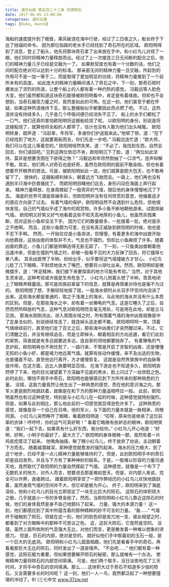```yaml
---
title: 通天仙路 第五百二十二章 同源陨石
date: 2017-06-05 13:00:08
categories: 通天仙路
tags: [Duke, Hannb]
---
```


海船的速度提升到了极致，乘风破浪在海中行驶，经过了三日夜之久，船长终于下达了抛锚的命令。
因为那位指路的老水手已经找到了奇石所在的区域。
欧阳明得到了消息，登上了船头，他先将那块奇石拿了出来放在手中。和小红鸟儿对视了一眼，他们同时将精神力量释放而出。经过了上一次接连三日无间断的配合之后，他们的精神力量几乎已经是交融为一了。
如果默契度也有着一个分数的话，他们之间的配合绝对可以达到十分的标准。
那亲密无间的精神力量一旦交融，所起到的作用可不是一加一等于二，而是取得了更加明显的功效，将精神力量推到了一个前所未有的高度。
如此庞大的精神力量瞬间涌入了奇石之中，下一刻，那奇石顿时爆发出了浓烈的热浪，让整个船上的人都有着一种灼热的感觉。
冯毅远等人脸色大变，他们虽然都知道这块奇石能够被欧阳明看中，肯定是有着缘故。但却也不会想到，当奇石展现力量之时，竟然是如此的可怖。在这一刻，他们甚至于都在怀疑，如果这种热浪维持下去，那么整艘船似乎都要因此而点燃了吧。
不过，这热浪并没有持续多久，几乎是几个呼吸间便已经消失不见了。
船上的水手们都松了一口气，他们还真的害怕欧阳明将这艘船给烧了呢。
以欧阳明的身份，别说是将这艘船烧了，就算他将全船的人都宰了，估计也没有人敢为他们出头喊冤。
欧阳明转身，朗声道：“冯前辈，年将军，多谢你们护送我来此。”他顿了顿，道：“在下已经找到了地方，这就要离船而去，你们先走一步吧。”
冯毅远连忙道：“欧大师，我们可以在这儿等着您的。”
欧阳明哑然失笑，道：“不必了，我找到东西，自然会回去，你们请回吧。”
见到这两位依旧不肯，欧阳明沉下了脸，道：“两位如此坚持，莫非是想要贪图在下欲得之物？”
冯毅远和年欣然倒抽了一口凉气，连声辩解不敢。其实，他们两人对奇石也是好奇，虽然在欧阳明的面前不敢染指，但也有着想要开开眼界的想法。可是，被欧阳明如此一说，他们就算是胆大包天，也不敢再留下了。
很快的，这艘船顺利掉头，朝着远方飞驰而去。一路上，他们再也没有遇到半只海中巨兽骚扰了。
而欧阳明目睹他们远去，身形闪动在海面上奔行起来。
精神力量释放，在身周撑起了一股奇异的气墙，随后他的身体慢慢地沉了下去。
海底的世界可谓是斑斓多彩，但欧阳明并没有任何欣赏的意思，他循着适才的感应方向游了过去。
有着气墙的保护，欧阳明自然不会遇到什么危险，但他很快发现，自己的气墙似乎成了海中的观赏物，许多小鱼不断地朝他游来，试图突破气墙。
欧阳明又好笑又好气地看着这些不知天高地厚的小鱼儿，他虽然杀戮果断，但对这些小鱼却没法下手。
因为它们的数量极多，一批接着一批，绝对是杀之不绝啊。
而且，这些小鱼颇为可爱，在没有真正威胁到欧阳明的时候，他也是不忍下手啊。
然而，一开始仅仅是小鱼突进，但慢慢，有着更多的海中凶兽开始向他靠拢，这些凶兽的体型并不大，气息也不强烈，但却比小鱼麻烦了许多。随着凶兽的靠近，小鱼儿们都是转瞬逃得无影无踪了。
下一刻，一只鱼类凶兽朝着他迅速冲来，但是在撞到气墙之时，却被一股看不见的大力反弹了回去，将它撞得七晕八素。
其余凶兽愣了半晌，纷纷出手，似乎要将这气墙撞破方才甘心。
小红鸟儿眨了几下眼睛，不耐烦地张大了嘴巴，想要将火球吐出来。然而，欧阳明却是微微摆手，道：“养足精神，我们接下来要探索的地方可能有考验。”
当然，对于其他生灵来说，这种考验或许就是生命危急了。
小红鸟儿侧着头想了半晌，乖乖地闭上了眼睛养精蓄锐。那可是凤族前辈留下的信息，就算是再慎重对待也是毫不为过的。
欧阳明想了想，手腕轻轻地摇了摇，一股海水顿时从长羽手环空间内流淌了出来。这些海水都是普通的，取之于浅滩上的海水，与此地的海水并没有什么本质的区别。但是，在那些海水之中，却有着一丝懒龟的气息。这是它睡久了之后，自然而然所释放的气息，这种气息对欧阳明而言毫无用处，可是用在此地，却是立马见效。
那海水刚刚流出，进入周围水域之时，所有围着气墙的海中凶兽就像是中了定身法似的，别说继续攻击了，就连掉头逃走都不敢。
欧阳明呵呵一笑，顶着气墙继续前行，直至他们走了百丈之后，那些海中凶兽们才突然醒过来。不过，它们清醒之后，并没有继续追击，而是立即掉头，朝着相反的方向逃遁，看它们此刻的架势，简直就是有多远就要逃多远，连自家的领地都要抛弃了。
有着懒龟的气息护航，欧阳明再也不用忧愁了，一路行来，不管是开启了灵智的凶兽，还是懵懂无知的小鱼小虾，都是竭力地远离气墙。就算有些动作缓慢，来不及出逃的生物，也是僵直不动，直至他远行离开，方才缓慢恢复。
这就是自然界兽族中的血脉等级作用，在这方面，远比人族要明显百倍。
在海下游走也不知道多久，欧阳明突然停了下来，他的目光凝望着下方深幽不见底的黑水，脸上闪过了一丝欣慰之色。
此时此刻，哪怕不用手中奇石，欧阳明也能够感应到下方所传来的那种熟悉的力量。
没错，这股力量竟然让他生出了一种熟悉的感觉，而在他的意识海之内，那军火更是剧烈地跳跃着，就像是在和下方的那种力量遥相呼应一般。
此前，欧阳明虽然也有过这种感觉，特别是与小红鸟儿在一起的时候，这种感觉就特别强烈。
但是，如果与此刻相比，那么他此前的一切感觉就显得逊色许多了。
这种熟悉的感觉，就像是另一个自己在召唤，他的军火，与下面的力量本就是一脉相承，同根同源。
小红鸟儿突然睁开了眼睛，看着欧阳明道：“哎呀，原来你是继承了这位前辈的衣钵！哼哼哼，你的运气可真好啊！”
看着它略微有些妒忌的眼神，欧阳明笑道：“我们一起下去，如果真有什么好东西，我分给你。”
小红鸟儿开心地道：“好啊，好啊，小明子你最好了，最大方了。”
欧阳明的身体微微一颤，竟然有着一片鸡皮疙瘩泛了起来。
他嘴角抽搐，瞅了眼小红鸟儿，终于放弃了劝说，主动朝着下方而去。
随着越潜越深，那种感觉就愈发的强烈起来。
海水的压力极大，到了这个地步，已经不是一点儿精神力量能够维持的了。但是，此刻欧阳明手中的奇石却是自动发热，并且与下方有了某种神妙的联系。于是，一股难以形容的力量沟通天地，竟然取代了欧阳明的力量自然撑起了气墙。
这种感觉，就像是一个布下了无数机关的地方，对外人而言，想要进去那是难如登天。但是，对内部人来说，完全可以作弊，直接跨过。
跟着欧阳明享受了一把作弊经历的小红鸟儿欢快地跳跃着，虽然身周气墙的空间并不大，但它却是极为开心。
终于，欧阳明来到了海底深处，他和小红鸟儿的目光立即锁定了一块无比巨大的陨石。
这陨石的体积硕大之极，几乎就是小一号的多臂金刚了。然而，当欧阳明和小红鸟儿靠近这陨石的时候，他们的身体竟然是身不由己地颤抖了起来。
力量，强大的本源力量！
这一刻，他们都感应到了其中所蕴含着的那种精粹的妙不可言的力量。
“轰……”
气墙终于碰触到了陨石，但就在这一刻，他们的脸色却是突兀地一变，彼此相望之时，都看到了对方眼眸中的那种不可思议之色。
这，这巨大陨石，它竟然是空的。
没错，虽然上面所依附的气息强大无比，对他们而言，更是散发着一种难以想象的诱惑力。
但是，巨石的内部，绝对是空的。
就好似他们手中那最初的玉石一般，是一个巨大的无底洞。
欧阳明和小红鸟儿面面相觑，他们先是看看手中的奇石，再看看那巨大无比的陨石，同时发出了一道哀嚎声。
“不会吧……”
他们都有着一种感觉，这陨石极为重要，但如果想要解开陨石的秘密，那么就唯有一个办法。
使用精神力量将陨石的内部空间填满。
可是，他们两个联手，没日没夜地花了三天时间，才将手中奇石的空间填满。那么……这体积大过于奇石不知道多少倍的陨石，又会需要多长的时间呢？
这一刻，他们一人一鸟，竟然都泛起了一种想要撞墙的冲动了。8)
(三七中文 www.37zw.net
